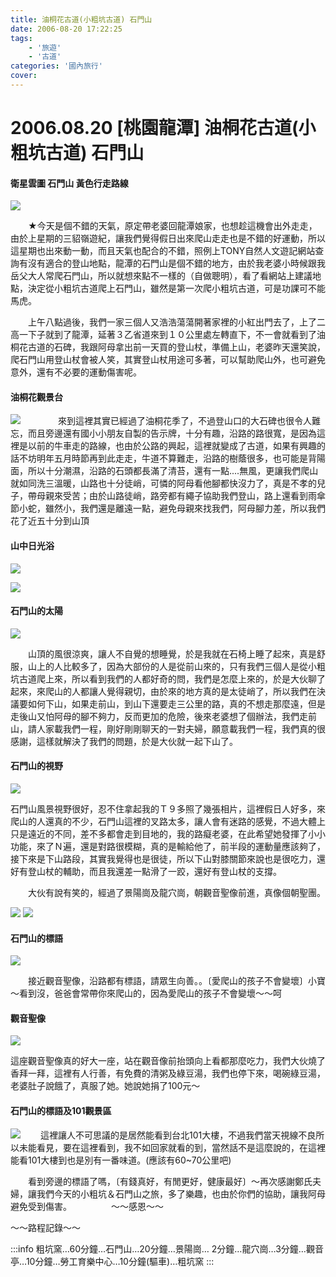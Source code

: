 ```yaml
---
title: 油桐花古道(小粗坑古道) 石門山
date: 2006-08-20 17:22:25
tags: 
    - '旅遊'
    - '古道'
categories: '國內旅行'
cover:
---
```


# 2006.08.20 [桃園龍潭] 油桐花古道(小粗坑古道) 石門山

#### 衛星雲圖 石門山 黃色行走路線
![](https://i.imgur.com/z0qwW4z.jpg)

　　★今天是個不錯的天氣，原定帶老婆回龍潭娘家，也想趁這機會出外走走，由於上星期的三貂嶺遊紀，讓我們覺得假日出來爬山走走也是不錯的好運動，所以這星期也出來動一動，而且天氣也配合的不錯，照例上TONY自然人文遊記網站查詢有沒有適合的登山地點，龍潭的石門山是個不錯的地方，由於我老婆小時候跟我岳父大人常爬石門山，所以就想來點不一樣的（自做聰明），看了看網站上建議地點，決定從小粗坑古道爬上石門山，雖然是第一次爬小粗坑古道，可是功課可不能馬虎。

　　上午八點過後，我們一家三個人又浩浩蕩蕩開著家裡的小紅出門去了，上了二高一下子就到了龍潭，延著３乙省道來到１０公里處左轉直下，不一會就看到了油桐花古道的石碑，我跟阿母拿出前一天買的登山杖，準備上山，老婆昨天還笑說，爬石門山用登山杖會被人笑，其實登山杖用途可多著，可以幫助爬山外，也可避免意外，還有不必要的運動傷害呢。

#### 油桐花觀景台
![](https://i.imgur.com/HBnxVgb.jpg)　　
　　來到這裡其實已經過了油桐花季了，不過登山口的大石碑也很令人難忘，而且旁邊還有國小小朋友自製的告示牌，十分有趣，沿路的路很寬，是因為這裡是以前的牛車走的路線，也由於公路的興起，這裡就變成了古道，如果有興趣的話不坊明年五月時節再到此走走，牛道不算難走，沿路的樹蔭很多，也可能是背陽面，所以十分潮濕，沿路的石頭都長滿了清苔，還有一點....無風，更讓我們爬山就如同洗三溫暖，山路也十分徒峭，可憐的阿母看他腳都快沒力了，真是不孝的兒子，帶母親來受苦；由於山路徒峭，路旁都有繩子協助我們登山，路上還看到雨傘節小蛇，雖然小，我們還是離遠一點，避免母親來找我們，阿母腳力差，所以我們花了近五十分到山頂

#### 山中日光浴
![](https://i.imgur.com/7jAHzfT.jpg)

![](https://i.imgur.com/P393D0i.jpg)

#### 石門山的太陽
 ![](https://i.imgur.com/mOBfqaC.jpg)

　　山頂的風很涼爽，讓人不自覺的想睡覺，於是我就在石椅上睡了起來，真是舒服，山上的人比較多了，因為大部份的人是從前山來的，只有我們三個人是從小粗坑古道爬上來，所以看到我們的人都好奇的問，我們是怎麼上來的，於是大伙聊了起來，來爬山的人都讓人覺得親切，由於來的地方真的是太徒峭了，所以我們在決議要如何下山，如果走前山，到山下還要走三公里的路，真的不想走那麼遠，但是走後山又怕阿母的腳不夠力，反而更加的危險，後來老婆想了個辦法，我們走前山，請人家載我們一程，剛好剛剛聊天的一對夫婦，願意載我們一程，我們真的很感謝，這樣就解決了我們的問題，於是大伙就一起下山了。

#### 石門山的視野
![](https://i.imgur.com/TsZL112.jpg)

石門山風景視野很好，忍不住拿起我的Ｔ９多照了幾張相片，這裡假日人好多，來爬山的人還真的不少，石門山這裡的叉路太多，讓人會有迷路的感覺，不過大體上只是遠近的不同，差不多都會走到目地的，我的路癡老婆，在此希望她發揮了小小功能，來了Ｎ遍，還是對路很模糊，真的是輸給他了，前半段的運動量應該夠了，接下來是下山路段，其實我覺得也是很徒，所以下山對膝關節來說也是很吃力，還好有登山杖的輔助，而且我還差一點滑了一跤，還好有登山杖的支撐。

　　大伙有說有笑的，經過了景陽崗及龍穴崗，朝觀音聖像前進，真像個朝聖團。

![](https://i.imgur.com/lSBv7KX.jpg)
![](https://i.imgur.com/trpmQ24.jpg)

#### 石門山的標語
![](https://i.imgur.com/3HI4XQ4.jpg)

　　接近觀音聖像，沿路都有標語，請眾生向善。。〔愛爬山的孩子不會變壞〕小寶～看到沒，爸爸會常帶你來爬山的，因為愛爬山的孩子不會變壞～～呵

#### 觀音聖像
![](https://i.imgur.com/MDmFoPZ.jpg)

這座觀音聖像真的好大一座，站在觀音像前抬頭向上看都那麼吃力，我們大伙燒了香拜一拜，這裡有人行善，有免費的清粥及綠豆湯，我們也停下來，喝碗綠豆湯，老婆肚子說餓了，真服了她。她說她捐了100元～

#### 石門山的標語及101觀景區
![](https://i.imgur.com/TxQCD9v.jpg)
　　這裡讓人不可思議的是居然能看到台北101大樓，不過我們當天視線不良所以未能看見，要在這裡看到，我不如回家就看的到，當然話不是這麼說的，在這裡能看101大樓到也是別有一番味道。(應該有60~70公里吧)

　　看到旁邊的標語了嗎，〔有錢真好，有閒更好，健康最好〕～再次感謝鄭氏夫婦，讓我們今天的小粗坑＆石門山之旅，多了樂趣，也由於你們的協助，讓我阿母避免受到傷害。　　　　　～～感恩～～

～～路程記錄～～

:::info
粗坑窯…60分鐘…石門山…20分鐘…景陽崗… 2分鐘…龍穴崗…3分鐘…觀音亭…10分鐘…勞工育樂中心…10分鐘(驅車)…粗坑窯
:::